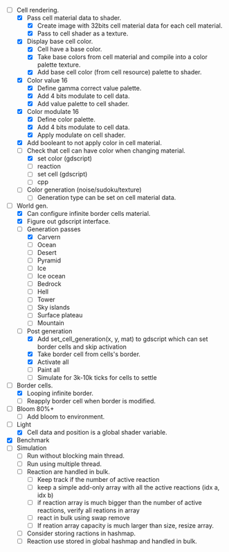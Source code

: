 - [ ] Cell rendering.
    - [x] Pass cell material data to shader.
        - [x] Create image with 32bits cell material data for each cell material.
        - [x] Pass to cell shader as a texture.
    - [x] Display base cell color.
    	- [x] Cell have a base color.
		- [x] Take base colors from cell material and compile into a color palette texture.
		- [x] Add base cell color (from cell resource) palette to shader.
    - [x] Color value 16
		- [x] Define gamma correct value palette.
		- [x] Add 4 bits modulate to cell data.
		- [x] Add value palette to cell shader.
    - [x] Color modulate 16
        - [x] Define color palette.
        - [x] Add 4 bits modulate to cell data.
        - [x] Apply modulate on cell shader.
    - [x] Add booleant to not apply color in cell material.
    - [ ] Check that cell can have color when changing material.
        - [x] set color (gdscript)
        - [ ] reaction
        - [ ] set cell (gdscript)
        - [ ] cpp
    - [ ] Color generation (noise/sudoku/texture)
        - [ ] Generation type can be set on cell material data.
- [ ] World gen.
    - [x] Can configure infinite border cells material.
    - [x] Figure out gdscript interface.
    - [ ] Generation passes
        - [x] Carvern
        - [ ] Ocean
        - [ ] Desert
        - [ ] Pyramid
        - [ ] Ice
        - [ ] Ice ocean
        - [ ] Bedrock
        - [ ] Hell
        - [ ] Tower
        - [ ] Sky islands
        - [ ] Surface plateau
        - [ ] Mountain
    - [ ] Post generation
        - [x] Add set_cell_generation(x, y, mat) to gdscript which can set border cells and skip activation
        - [x] Take border cell from cells's border.
        - [x] Activate all
        - [ ] Paint all
        - [ ] Simulate for 3k-10k ticks for cells to settle 
- [ ] Border cells.
    - [x] Looping infinite border.
    - [ ] Reapply border cell when border is modified.
- [ ] Bloom 80%+
    - [ ] Add bloom to environment.
- [ ] Light
    - [x] Cell data and position is a global shader variable.
- [x] Benchmark
- [ ] Simulation
    - [ ] Run without blocking main thread.
    - [ ] Run using multiple thread.
    - [ ] Reaction are handled in bulk.
        - [ ] Keep track if the number of active reaction
        - [ ] keep a simple add-only array with all the active reactions (idx a, idx b)
        - [ ] if reaction array is much bigger than the number of active reactions, verify all reations in array
        - [ ] react in bulk using swap remove
        - [ ] If reation array capacity is much larger than size, resize array.
    - [ ] Consider storing ractions in hashmap.
    - [ ] Reaction use stored in global hashmap and handled in bulk.